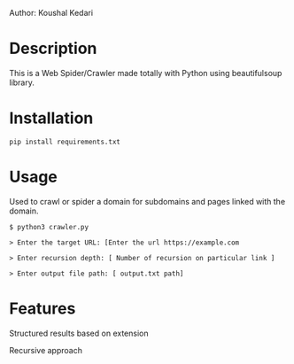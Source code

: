 Author: Koushal Kedari

# Description
 This is a Web Spider/Crawler made totally with Python using beautifulsoup library.



# Installation
 `pip install requirements.txt`

# Usage
Used to crawl or spider a domain for subdomains and pages linked with the domain.

`$ python3 crawler.py `

`> Enter the target URL: [Enter the url https://example.com`

`> Enter recursion depth: [ Number of recursion on particular link ]`

`> Enter output file path: [ output.txt path]`


# Features
Structured results based on extension 

Recursive approach

